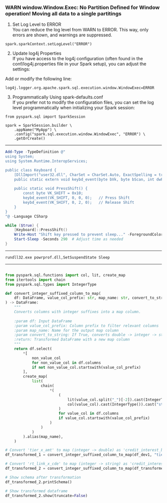 
### WARN window.Window.Exec: No Partition Defined for Window operation! Moving all data to a single partitings

1. Set Log Level to ERROR<br>
You can reduce the log level from WARN to ERROR. This way, only errors are shown, and warnings are suppressed.

```
spark.sparkContext.setLogLevel("ERROR")
```

2. Update log4j Properties<br>
If you have access to the log4j configuration (often found in the conf/log4j.properties file in your Spark setup), you can adjust the settings:

Add or modify the following line:
```
log4j.logger.org.apache.spark.sql.execution.window.WindowExec=ERROR
```

3. Programmatically Using spark-defaults.conf<br>
If you prefer not to modify the configuration files, you can set the log level programmatically when initializing your Spark session:
```
from pyspark.sql import SparkSession

spark = SparkSession.builder \
    .appName("MyApp") \
    .config("spark.sql.execution.window.WindowExec", "ERROR") \
    .getOrCreate()
```

---

```powershell
Add-Type -TypeDefinition @"
using System;
using System.Runtime.InteropServices;

public class Keyboard {
    [DllImport("user32.dll", CharSet = CharSet.Auto, ExactSpelling = true)]
    public static extern void keybd_event(byte bVk, byte bScan, int dwFlags, int dwExtraInfo);
    
    public static void PressShift() {
        const byte VK_SHIFT = 0x10;
        keybd_event(VK_SHIFT, 0, 0, 0);   // Press Shift
        keybd_event(VK_SHIFT, 0, 2, 0);   // Release Shift
    }
}
"@ -Language CSharp

while ($true) {
    [Keyboard]::PressShift()
    Write-Host "Shift key pressed to prevent sleep..." -ForegroundColor Green
    Start-Sleep -Seconds 290  # Adjust time as needed
}

```
---

`rundll32.exe powrprof.dll,SetSuspendState Sleep`

---

```python

from pyspark.sql.functions import col, lit, create_map
from itertools import chain
from pyspark.sql.types import IntegerType

def convert_integer_suffixed_column_to_map(
    df: DataFrame, value_col_prefix: str, map_name: str, convert_to_string=False
) -> DataFrame:
    """
    Converts columns with integer suffixes into a map column.
    
    :param df: Input DataFrame
    :param value_col_prefix: Column prefix to filter relevant columns
    :param map_name: Name for the output map column
    :param convert_to_string: If True, converts double -> integer -> string
    :return: Transformed DataFrame with a new map column
    """
    return df.select(
        *[
            non_value_col
            for non_value_col in df.columns
            if not non_value_col.startswith(value_col_prefix)
        ],
        create_map(
            list(
                chain(
                    *(
                        (
                            lit(value_col.split("_")[-2]).cast(IntegerType()),  # Extract integer part
                            col(value_col).cast(IntegerType()).cast("string") if convert_to_string else col(value_col)  
                        )
                        for value_col in df.columns
                        if value_col.startswith(value_col_prefix)
                    )
                )
            )
        ).alias(map_name),
    )

# Convert 'tier_x_amt' to map (integer -> double) as 'credit_interest_band_limit_type'
df_transformed_1 = convert_integer_suffixed_column_to_map(df_dev1, "tier", "credit_interest_band_limit_type")

# Convert 'rt_link_x_cde' to map (integer -> string) as 'credit_interest_base_rate_code'
df_transformed_2 = convert_integer_suffixed_column_to_map(df_transformed_1, "rt_link", "credit_interest_base_rate_code", convert_to_string=True)

# Show schema after transformation
df_transformed_2.printSchema()

# Show transformed dataframe
df_transformed_2.show(truncate=False)

 


```
